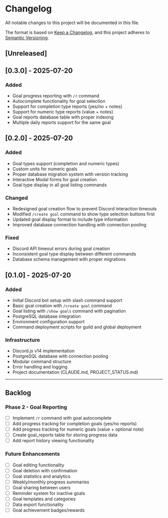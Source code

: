 # Changelog

All notable changes to this project will be documented in this file.

The format is based on [Keep a Changelog](https://keepachangelog.com/en/1.0.0/),
and this project adheres to [Semantic Versioning](https://semver.org/spec/v2.0.0.html).

## [Unreleased]

## [0.3.0] - 2025-07-20

### Added
- Goal progress reporting with `/r` command
- Autocomplete functionality for goal selection
- Support for completion type reports (yes/no + notes)
- Support for numeric type reports (value + notes)
- Goal reports database table with proper indexing
- Multiple daily reports support for the same goal

## [0.2.0] - 2025-07-20

### Added
- Goal types support (completion and numeric types)
- Custom units for numeric goals
- Proper database migration system with version tracking
- Interactive Modal forms for goal creation
- Goal type display in all goal listing commands

### Changed
- Redesigned goal creation flow to prevent Discord interaction timeouts
- Modified `/create goal` command to show type selection buttons first
- Updated goal display format to include type information
- Improved database connection handling with connection pooling

### Fixed
- Discord API timeout errors during goal creation
- Inconsistent goal type display between different commands
- Database schema management with proper migrations

## [0.1.0] - 2025-07-20

### Added
- Initial Discord bot setup with slash command support
- Basic goal creation with `/create goal` command
- Goal listing with `/show goals` command with pagination
- PostgreSQL database integration
- Environment configuration support
- Command deployment scripts for guild and global deployment

### Infrastructure
- Discord.js v14 implementation
- PostgreSQL database with connection pooling
- Modular command structure
- Error handling and logging
- Project documentation (CLAUDE.md, PROJECT_STATUS.md)

---

## Backlog

### Phase 2 - Goal Reporting
- [ ] Implement `/r` command with goal autocomplete
- [ ] Add progress tracking for completion goals (yes/no reports)
- [ ] Add progress tracking for numeric goals (value + optional note)
- [ ] Create goal_reports table for storing progress data
- [ ] Add report history viewing functionality

### Future Enhancements
- [ ] Goal editing functionality
- [ ] Goal deletion with confirmation
- [ ] Goal statistics and analytics
- [ ] Weekly/monthly progress summaries
- [ ] Goal sharing between users
- [ ] Reminder system for inactive goals
- [ ] Goal templates and categories
- [ ] Data export functionality
- [ ] Goal achievement badges/rewards